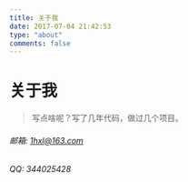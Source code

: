 ```yaml
---
title: 关于我
date: 2017-07-04 21:42:53
type: "about"
comments: false
---
```

关于我
==========
> 写点啥呢？写了几年代码，做过几个项目。

###### 邮箱: 1hxl@163.com 

###### QQ: 344025428



